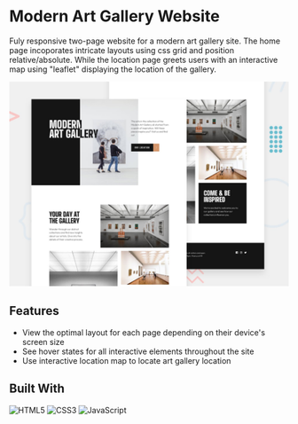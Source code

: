 # Modern Art Gallery Website

Fuly responsive two-page website for a modern art gallery site. The home page incoporates intricate layouts using css grid and position relative/absolute. While the location page greets users with an interactive map using "leaflet" displaying the location of the gallery.

<img src="preview.jpg" alt= “” width="600px" >

## Features

- View the optimal layout for each page depending on their device's screen size
- See hover states for all interactive elements throughout the site
- Use interactive location map to locate art gallery location

## Built With

![HTML5](https://img.shields.io/badge/html5-%23E34F26.svg?style=for-the-badge&logo=html5&logoColor=white)
![CSS3](https://img.shields.io/badge/css3-%231572B6.svg?style=for-the-badge&logo=css3&logoColor=white)
![JavaScript](https://img.shields.io/badge/javascript-%23323330.svg?style=for-the-badge&logo=javascript&logoColor=%23F7DF1E)
